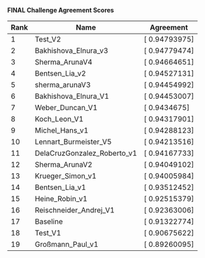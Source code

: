 **FINAL Challenge Agreement Scores**



|Rank|Name|Agreement|
|----|-----|---|
|1|Test_V2|[ 0.94793975]|
|2|Bakhishova_Elnura_v3|[ 0.94779474]|
|3|Sherma_ArunaV4|[ 0.94664651]|
|4|Bentsen_Lia_v2|[ 0.94527131]|
|5|sherma_arunaV3|[ 0.94454992]|
|6|Bakhishova_Elnura_V1|[ 0.94453007]|
|7|Weber_Duncan_V1|[ 0.9434675]|
|8|Koch_Leon_V1|[ 0.94317901]|
|9|Michel_Hans_v1|[ 0.94288123]|
|10|Lennart_Burmeister_V5|[ 0.94213516]|
|11|DelaCruzGonzalez_Roberto_v1|[ 0.94167733]|
|12|Sherma_ArunaV2|[ 0.94049102]|
|13|Krueger_Simon_v1|[ 0.94005984]|
|14|Bentsen_Lia_v1|[ 0.93512452]|
|15|Heine_Robin_v1|[ 0.92515379]|
|16|Reischneider_Andrej_V1|[ 0.92363006]|
|17|Baseline|[ 0.91322774]|
|18|Test_V1|[ 0.90675622]|
|19|Großmann_Paul_v1|[ 0.89260095]|
